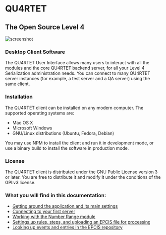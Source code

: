 # QU4RTET

## The Open Source Level 4

![screenshot](https://gitlab.com/lduros/quartet-ui/raw/master/docs/screenshots/main-screen/1.png)

### Desktop Client Software

The QU4RTET User Interface allows many users to interact with all the modules and the core QU4RTET backend server, for all your Level 4 Serialization administration needs. You can connect to many QU4RTET server instances (for example, a test server and a QA server) using the same client.

### Installation

The QU4RTET client can be installed on any modern computer.
The supported operating systems are:

* Mac OS X
* Microsoft Windows
* GNU/Linux distributions (Ubuntu, Fedora, Debian)

You may use NPM to install the client and run it in development mode, or use a binary build to install the software in production mode.

### License

The QU4RTET client is distributed under the GNU Public License version 3 or later. You are free to distribute it and modify it under the conditions of the GPLv3 license.

### What you will find in this documentation:

* [Getting around the application and its main settings](main-screen.md)
* [Connecting to your first server](add-server.md)
* [Working with the Number Range module](number-range.md)
* [Settings up rules, steps, and uploading an EPCIS file for processing](capture.md)
* [Looking up events and entries in the EPCIS repository](epcis.md)

